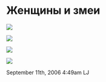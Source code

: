 # Женщины и змеи

[![](http://static.flickr.com/88/238308494_6375996a4d_m.jpg)](http://static.flickr.com/88/238308494_6375996a4d_o.jpg)

[![](http://static.flickr.com/94/238310325_bdaf529f2e_m.jpg)](http://static.flickr.com/94/238310325_bdaf529f2e_o.jpg)

[![](http://static.flickr.com/94/238310327_b698ef0801_m.jpg)](http://static.flickr.com/94/238310327_b698ef0801_o.jpg)

[![](http://static.flickr.com/80/238305951_5d39726ea2_m.jpg)](http://static.flickr.com/80/238305951_5d39726ea2_o.jpg)

<span id="timestamp"> September 11th, 2006 4:49am </span> <span
class="tag">LJ</span>
